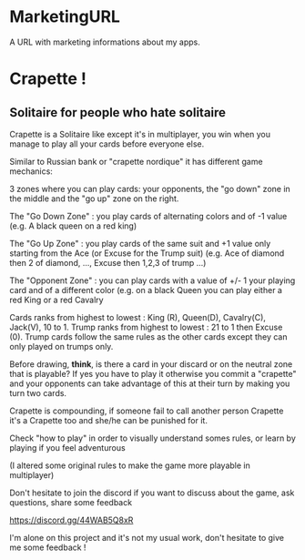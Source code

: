 # MarketingURL
A URL with marketing informations about my apps.

# Crapette ! 

## Solitaire for people who hate solitaire
Crapette is a Solitaire like except it's in multiplayer, you win when you manage to play all your cards before everyone else.

Similar to Russian bank or "crapette nordique" it has different game mechanics:

3 zones where you can play cards: your opponents, the "go down" zone in the middle and the "go up" zone on the right.

The "Go Down Zone" : you play cards of alternating colors and  of -1 value
(e.g. A black queen on a red king)

The "Go Up Zone" : you play cards of the same suit and +1 value only starting from the Ace (or Excuse for the Trump suit)
(e.g. Ace of diamond then 2 of diamond, ..., Excuse then 1,2,3 of trump ...)

The "Opponent Zone" : you can play cards with a value of +/- 1 your playing card and of a different color (e.g. on a black Queen you can play either a red King or a red Cavalry

Cards ranks from highest to lowest : King (R), Queen(D), Cavalry(C), Jack(V), 10 to 1.
Trump ranks from highest to lowest : 21 to 1 then Excuse (0).
Trump cards follow the same rules as the other cards except they can only played on trumps only.

Before drawing, **think**, is there a card in your discard or on the neutral zone that is playable? If yes you have to play it otherwise you commit a "crapette" and your opponents can take advantage of this at their turn by making you turn two cards.

Crapette is compounding, if someone fail to call another person Crapette it's a Crapette too and she/he can be punished for it.

Check "how to play" in order to visually understand somes rules, or learn by playing if you feel adventurous

(I altered some original rules to make the game more playable in multiplayer)


Don't hesitate to join the discord if you want to discuss about the game, ask questions, share some feedback

https://discord.gg/44WAB5Q8xR

I'm alone on this project and it's not my usual work, don't hesitate to give me some feedback !
